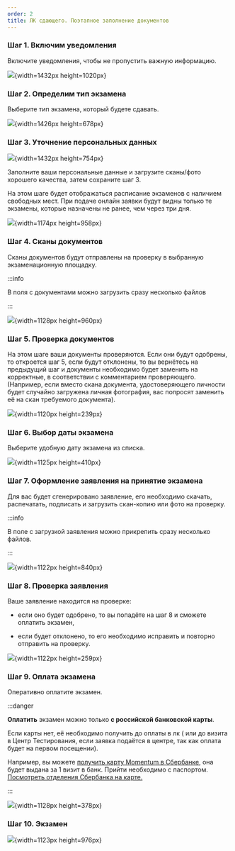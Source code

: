 ```yaml
---
order: 2
title: ЛК сдающего. Поэтапное заполнение документов
---
```


### Шаг 1. Включим уведомления

Включите уведомления, чтобы не пропустить важную информацию.

![](./lk-sdayushego.-poetapnoe-zapolnenie-dokumentov.png){width=1432px height=1020px}

### Шаг 2. Определим тип экзамена

Выберите тип экзамена, который будете сдавать.

![](./lk-sdayushego.-poetapnoe-zapolnenie-dokumentov-2.png){width=1426px height=678px}

### Шаг 3. Уточнение персональных данных

![](./lk-sdayushego.-poetapnoe-zapolnenie-dokumentov-3.png){width=1432px height=754px}

Заполните ваши персональные данные и загрузите сканы/фото хорошего качества, затем сохраните шаг 3.

На этом шаге будет отображаться расписание экзаменов с наличием свободных мест. При подаче онлайн заявки будут видны только те экзамены, которые назначены не ранее, чем через три дня.

![](./lk-sdayushego.-poetapnoe-zapolnenie-dokumentov-11.png){width=1174px height=958px}

### Шаг 4. Сканы документов

Сканы документов будут отправлены на проверку в выбранную экзаменационную площадку.

:::info 

В поля с документами можно загрузить сразу несколько файлов

:::

![](./lk-sdayushego.-poetapnoe-zapolnenie-dokumentov-4.png){width=1128px height=960px}

### Шаг 5. Проверка документов

На этом шаге ваши документы проверяются. Если они будут одобрены, то откроется шаг 5, если будут отклонены, то вы вернётесь на предыдущий шаг и документы необходимо будет заменить  на корректные, в соответствии с комментарием проверяющего. (Например, если вместо скана документа, удостоверяющего личности будет случайно загружена личная фотография, вас попросят заменить её на скан требуемого документа).

![](./lk-sdayushego.-poetapnoe-zapolnenie-dokumentov-5.png){width=1120px height=239px}

### Шаг 6. Выбор даты экзамена

Выберите удобную дату экзамена из списка.

![](./lk-sdayushego.-poetapnoe-zapolnenie-dokumentov-6.png){width=1125px height=410px}

### Шаг 7. Оформление заявления на принятие экзамена

Для вас будет сгенерировано заявление, его необходимо скачать, распечатать, подписать и загрузить скан-копию или фото на проверку.

:::info 

В поле с загрузкой заявления можно прикрепить сразу несколько файлов.

:::

![](./lk-sdayushego.-poetapnoe-zapolnenie-dokumentov-7.png){width=1122px height=840px}

### Шаг 8. Проверка заявления

Ваше заявление находится на проверке:

-  если оно будет одобрено, то вы попадёте на шаг 8 и сможете оплатить экзамен,

-  если будет отклонено, то его необходимо исправить и повторно отправить на проверку.

![](./lk-sdayushego.-poetapnoe-zapolnenie-dokumentov-8.png){width=1122px height=259px}

### Шаг 9. Оплата экзамена

Оперативно оплатите экзамен.

:::danger 

**Оплатить** экзамен можно только **с российской банковской карты**.

Если карты нет, её необходимо получить до оплаты в лк  ( или до визита в Центр Тестирования, если заявка подаётся в центре, так как оплата будет на первом посещении).



Например,  вы можете [получить карту Momentum в Сбербанке](https://www.sberbank.com/ru/person/bank_cards/debit/sberkarta_momentum), она будет выдана за 1 визит в банк. Прийти необходимо с паспортом.\
[Посмотреть отделения Сбербанка на карте.](https://yandex.ru/maps/11426/ussuriysk/chain/sberbank_atms/6003611/?ll=131.952120,43.797244&sll=131.952120,43.797244&sspn=0.189686,0.086043&z=13)

:::

![](./lk-sdayushego.-poetapnoe-zapolnenie-dokumentov-9.png){width=1128px height=378px}

### Шаг 10. Экзамен

![](./lk-sdayushego.-poetapnoe-zapolnenie-dokumentov-10.png){width=1123px height=976px}